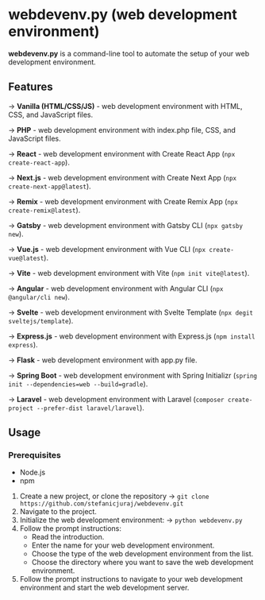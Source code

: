 # webdevenv.py (web development environment)

**webdevenv.py** is a command-line tool to automate the setup of your web development environment.

## Features

&rarr; **Vanilla (HTML/CSS/JS)** - web development environment with HTML, CSS, and JavaScript files.

&rarr; **PHP** - web development environment with index.php file, CSS, and JavaScript files.

&rarr; **React** - web development environment with Create React App (`npx create-react-app`).

&rarr; **Next.js** - web development environment with Create Next App (`npx create-next-app@latest`).

&rarr; **Remix** - web development environment with Create Remix App (`npx create-remix@latest`).

&rarr; **Gatsby** - web development environment with Gatsby CLI (`npx gatsby new`).

&rarr; **Vue.js** - web development environment with Vue CLI (`npx create-vue@latest`).

&rarr; **Vite** - web development environment with Vite (`npm init vite@latest`).

&rarr; **Angular** - web development environment with Angular CLI (`npx @angular/cli new`).

&rarr; **Svelte** - web development environment with Svelte Template (`npx degit sveltejs/template`).

&rarr; **Express.js** - web development environment with Express.js (`npm install express`).

&rarr; **Flask** - web development environment with app.py file.

&rarr; **Spring Boot** - web development environment with Spring Initializr (`spring init --dependencies=web --build=gradle`).

&rarr; **Laravel** - web development environment with Laravel (`composer create-project --prefer-dist laravel/laravel`).

## Usage

### Prerequisites

- Node.js
- npm

1. Create a new project, or clone the repository &rarr; `git clone https://github.com/stefanicjuraj/webdevenv.git`
2. Navigate to the project.
3. Initialize the web development environment: &rarr; `python webdevenv.py`
4. Follow the prompt instructions:
   - Read the introduction.
   - Enter the name for your web development environment.
   - Choose the type of the web development environment from the list.
   - Choose the directory where you want to save the web development environment.
5. Follow the prompt instructions to navigate to your web development environment and start the web development server.
